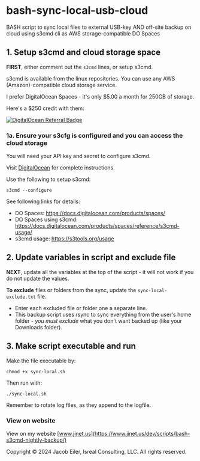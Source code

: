# bash-sync-local-usb-cloud
BASH script to sync local files to external USB-key AND off-site backup on cloud using s3cmd cli as AWS storage-compatible DO Spaces

## 1. Setup s3cmd and cloud storage space
**FIRST**, either comment out the ```s3cmd``` lines, or setup s3cmd.

s3cmd is available from the linux repositories.  You can use any AWS (Amazon)-compatible cloud storage service.

I prefer DigitalOcean Spaces - it's only $5.00 a month for 250GB of storage.

Here's a $250 credit with them:

[![DigitalOcean Referral Badge](https://web-platforms.sfo2.cdn.digitaloceanspaces.com/WWW/Badge%201.svg)](https://www.digitalocean.com/?refcode=7774aa9a2bfa&utm_campaign=Referral_Invite&utm_medium=Referral_Program&utm_source=badge)

### 1a. Ensure your s3cfg is configured and you can access the cloud storage
You will need your API key and secret to configure s3cmd.

Visit [DigitalOcean](https://docs.digitalocean.com/products/spaces/reference/s3cmd/) for complete instructions.


Use the following to setup s3cmd:
```
s3cmd --configure
```


See following links for details:
- DO Spaces: https://docs.digitalocean.com/products/spaces/
- DO Spaces using s3cmd: https://docs.digitalocean.com/products/spaces/reference/s3cmd-usage/
- s3cmd usage: https://s3tools.org/usage

## 2. Update variables in script and exclude file
**NEXT**, update all the variables at the top of the script - it will not work if you do not update the values.

**To exclude** files or folders from the sync, update the ```sync-local-exclude.txt``` file.

- Enter each excluded file or folder one a separate line.
- This backup script uses rsync to sync everything from the user's home folder - _you must exclude_ what you don't want backed up (like your Downloads folder).
 


## 3. Make script executable and run
Make the file executable by:
```
chmod +x sync-local.sh
```
Then run with:
```
./sync-local.sh
```

Remember to rotate log files, as they append to the logfile.


### View on website
View on my website [www.jinet.us](https://www.jinet.us/dev/scripts/bash-s3cmd-nightly-backup/)

Copyright &copy; 2024 Jacob Eiler, Isreal Consulting, LLC.  All rights reserved.
